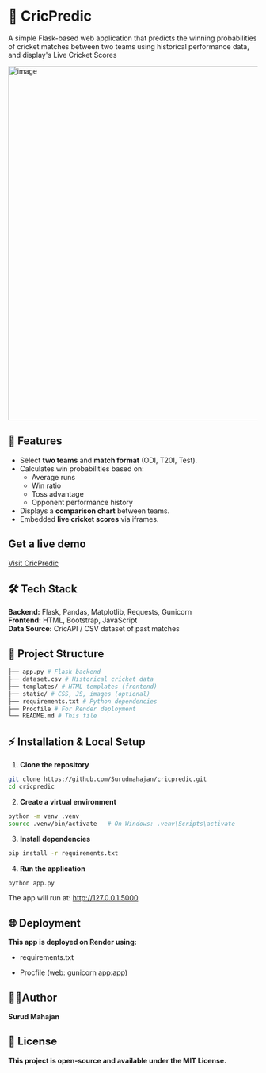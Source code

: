 # 🏏 CricPredic

A simple Flask-based web application that predicts the winning probabilities of cricket matches between two teams using historical performance data, and display's Live Cricket Scores

<img width="1365" height="716" alt="image" src="https://github.com/user-attachments/assets/28ab1c1d-d444-4465-bfd0-4e400634f538" />


## 🚀 Features
- Select **two teams** and **match format** (ODI, T20I, Test).
- Calculates win probabilities based on:
  - Average runs
  - Win ratio
  - Toss advantage
  - Opponent performance history
- Displays a **comparison chart** between teams.
- Embedded **live cricket scores** via iframes.

## Get a live demo 
[Visit CricPredic](https://cricpredic.onrender.com/)

## 🛠 Tech Stack
**Backend:** Flask, Pandas, Matplotlib, Requests, Gunicorn  
**Frontend:** HTML, Bootstrap, JavaScript  
**Data Source:** CricAPI / CSV dataset of past matches

## 📂 Project Structure
```bash
├── app.py # Flask backend
├── dataset.csv # Historical cricket data
├── templates/ # HTML templates (frontend)
├── static/ # CSS, JS, images (optional)
├── requirements.txt # Python dependencies
├── Procfile # For Render deployment
└── README.md # This file
```
## ⚡ Installation & Local Setup

1. **Clone the repository**
```bash
git clone https://github.com/Surudmahajan/cricpredic.git
cd cricpredic
```
2. **Create a virtual environment**
```bash
python -m venv .venv
source .venv/bin/activate   # On Windows: .venv\Scripts\activate
```
3. **Install dependencies**
```bash
pip install -r requirements.txt
```
4. **Run the application**
```bash
python app.py
```
The app will run at: http://127.0.0.1:5000

## 🌐 Deployment
**This app is deployed on Render using:**

- requirements.txt

- Procfile (web: gunicorn app:app)

## ✍🏻Author

**Surud Mahajan**

## 📜 License
**This project is open-source and available under the MIT License.**



